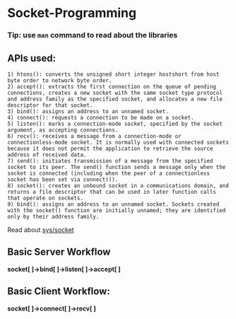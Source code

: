 # Socket-Programming
### Tip: use `man` command to read about the libraries
## APIs used:
```
1) htons(): converts the unsigned short integer hostshort from host byte order to network byte order. 
2) accept(): extracts the first connection on the queue of pending connections, creates a new socket with the same socket type protocol and address family as the specified socket, and allocates a new file descriptor for that socket.
3) bind(): assigns an address to an unnamed socket.
4) connect(): requests a connection to be made on a socket.
5) listen(): marks a connection-mode socket, specified by the socket argument, as accepting connections.
6) recv(): receives a message from a connection-mode or connectionless-mode socket. It is normally used with connected sockets because it does not permit the application to retrieve the source address of received data.
7) send(): initiates transmission of a message from the specified socket to its peer. The send() function sends a message only when the socket is connected (including when the peer of a connectionless socket has been set via connect()).
8) socket(): creates an unbound socket in a communications domain, and returns a file descriptor that can be used in later function calls that operate on sockets.
9) bind(): assigns an address to an unnamed socket. Sockets created with the socket() function are initially unnamed; they are identified only by their address family.
```
Read about [sys/socket](https://pubs.opengroup.org/onlinepubs/009619199/syssocketh.htm)

## Basic Server Workflow 
**socket[ ]->bind[ ]->listen[ ]->accept[ ]**

## Basic Client Workflow: 
**socket[ ]->connect[ ]->recv[ ]**


